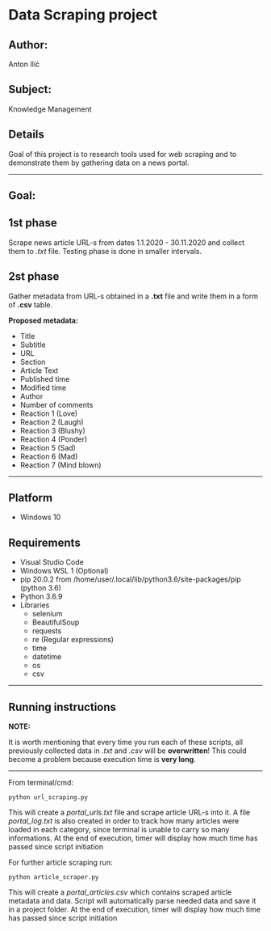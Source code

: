 # Data Scraping project
## Author: 
Anton Ilić

## Subject: 
Knowledge Management

## Details
Goal of this project is to research tools used for web scraping and to demonstrate them by gathering data on a news portal. 

<hr>

## Goal: <br>


## __1st phase__
Scrape news article URL-s from dates 1.1.2020 - 30.11.2020 and collect them to _.txt_ file.
Testing phase is done in smaller intervals. 

## __2st phase__
Gather metadata from URL-s obtained in a __.txt__ file and write them in a form of __.csv__ table.

__Proposed metadata:__

* Title
* Subtitle
* URL
* Section
* Article Text
* Published time
* Modified time
* Author
* Number of comments
* Reaction 1 (Love)
* Reaction 2 (Laugh)
* Reaction 3 (Blushy)
* Reaction 4 (Ponder)
* Reaction 5 (Sad)
* Reaction 6 (Mad)
* Reaction 7 (Mind blown)

<hr>

## Platform
* Windows 10

 ## Requirements
 * Visual Studio Code
 * Windows WSL 1 (Optional)
 * pip 20.0.2 from /home/user/.local/lib/python3.6/site-packages/pip (python 3.6)
 * Python 3.6.9
 * Libraries
    * selenium
    * BeautifulSoup
    * requests
    * re (Regular expressions)
    * time
    * datetime
    * os
    * csv

<hr>

## Running instructions

__NOTE:__

It is worth mentioning that every time you run each of these scripts, all previously collected data in _.txt_ and _.csv_ will be __overwritten__! This could become a problem because execution time is __very long__.

<hr>

From terminal/cmd:

```
python url_scraping.py
```

This will create a _portal_urls.txt_ file and scrape article URL-s into it.
A file _portal_log.txt_ is also created in order to track how many articles were loaded in each category, since terminal is unable to carry so many informations. At the end of execution, timer will display how much time has passed since script initiation

For further article scraping run:
```
python article_scraper.py
```

This will create a _portal_articles.csv_ which contains scraped article metadata and data. Script will automatically parse needed data and save it in a project folder. At the end of execution, timer will display how much time has passed since script initiation
